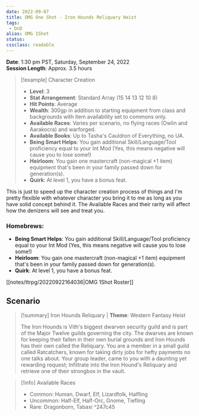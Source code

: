 ```yaml
---
date: 2022-09-07
title: OMG One Shot - Iron Hounds Reliquary Heist
tags:
 - DnD
alias: OMG 1Shot
status:
cssclass: readable
---
```


**Date**: 1:30 pm PST, Saturday, September 24, 2022 <br>
**Session Length**: Approx. 3.5 hours

> [!example] Character Creation
> - **Level**: 3
> - **Stat Arrangement**: Standard Array (15 14 13 12 10 8)
> - **Hit Points**: Average
> - **Wealth**: 300gp in addition to starting equipment from class and backgrounds with item availability set to commons only.
> - **Available Races**: Varies per scenario, no flying races (Owlin and Aarakocra) and warforged.
> - **Available Books**: Up to Tasha's Cauldron of Everything, no UA.
> - **Being Smart Helps**: You gain additional Skill/Language/Tool proficiency equal to your Int Mod (Yes, this means negative will cause you to lose some!)
> - **Heirloom**: You gain one mastercraft (non-magical +1 item) equipment that's been in your family passed down for generation(s).
> - **Quirk**: At level 1, you have a bonus feat. 

This is just to speed up the character creation process of things and I'm pretty flexible with whatever character you bring it to me as long as you have solid concept behind it. The Available Races and their rarity will affect how the denizens will see and treat you. 

### Homebrews: 
- **Being Smart Helps**: You gain additional Skill/Language/Tool proficiency equal to your Int Mod (Yes, this means negative will cause you to lose some!)
- **Heirloom**: You gain one mastercraft (non-magical +1 item) equipment that's been in your family passed down for generation(s).
- **Quirk**: At level 1, you have a bonus feat. 

[[notes/ttrpg/20220922164036|OMG 1Shot Roster]]
## Scenario

> [!summary]  Iron Hounds Reliquary
>| **Theme**: Western Fantasy Heist 
>
> The Iron Hounds is Vith's biggest dwarven security guild and is part of the Major Twelve guilds governing the city. The dwarves are known for keeping their fallen in their own burial grounds and Iron Hounds has their own called the Reliquary. You are a member in a small guild called Ratcatchers,  known for taking dirty jobs for hefty payments no one talks about. Your group leader, came to you with a daunting yet rewarding request; Infiltrate into the Iron Hound's Reliquary and retrieve one of their strongbox in the vault.

> [!info] Available Races
> - Common: Human, Dwarf, Elf, Lizardfolk, Halfling
> - Uncommon: Half-Elf, Half-Orc, Gnome, Tiefling
> - Rare: Dragonborn, Tabaxi
^247c45